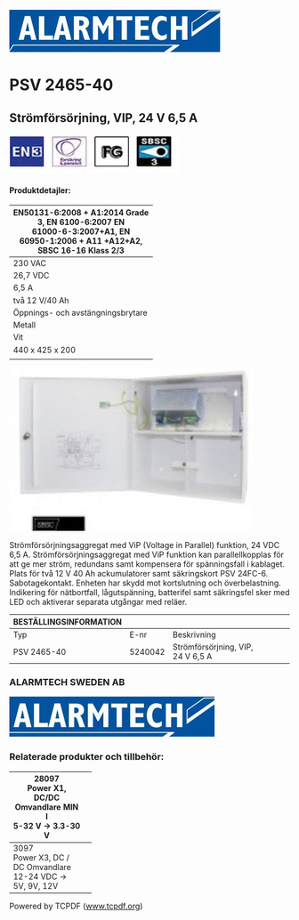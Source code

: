 ![](images/_page_0_Picture_1.jpeg)

# PSV 2465-40

## Strömförsörjning, VIP, 24 V 6,5 A

![](images/_page_0_Picture_4.jpeg)

#### **Produktdetajler:**

| EN50131-6:2008 + A1:2014 Grade<br>3, EN 6100-6:2007 EN<br>61000-6-3:2007+A1, EN<br>60950-1:2006 + A11 +A12+A2,<br>SBSC 16-16 Klass 2/3 |
|----------------------------------------------------------------------------------------------------------------------------------------|
| 230 VAC                                                                                                                                |
| 26,7 VDC                                                                                                                               |
| 6,5 A                                                                                                                                  |
| två 12 V/40 Ah                                                                                                                         |
| Öppnings- och avstängningsbrytare                                                                                                      |
| Metall                                                                                                                                 |
| Vit                                                                                                                                    |
| 440 x 425 x 200                                                                                                                        |
|                                                                                                                                        |

![](images/_page_0_Picture_7.jpeg)

Strömförsörjningsaggregat med ViP (Voltage in Parallel) funktion, 24 VDC 6,5 A. Strömförsörjningsaggregat med ViP funktion kan parallellkopplas för att ge mer ström, redundans samt kompensera för spänningsfall i kablaget. Plats för två 12 V 40 Ah ackumulatorer samt säkringskort PSV 24FC-6. Sabotagekontakt. Enheten har skydd mot kortslutning och överbelastning. Indikering för nätbortfall, lågutspänning, batterifel samt säkringsfel sker med LED och aktiverar separata utgångar med reläer.

| BESTÄLLINGSINFORMATION |         |                                   |  |  |  |
|------------------------|---------|-----------------------------------|--|--|--|
| Typ                    | E-nr    | Beskrivning                       |  |  |  |
| PSV 2465-40            | 5240042 | Strömförsörjning, VIP, 24 V 6,5 A |  |  |  |

### **ALARMTECH SWEDEN AB**

![](images/_page_1_Picture_1.jpeg)

### **Relaterade produkter och tillbehör:**

| 28097<br>Power X1,<br>DC/DC<br>Omvandlare MIN<br>I<br>5-32 V -> 3.3-30<br>V |  |
|-----------------------------------------------------------------------------|--|
| 3097<br>Power X3, DC /<br>DC Omvandlare<br>12-24 VDC -><br>5V, 9V, 12V      |  |

Powered by TCPDF (www.tcpdf.org)